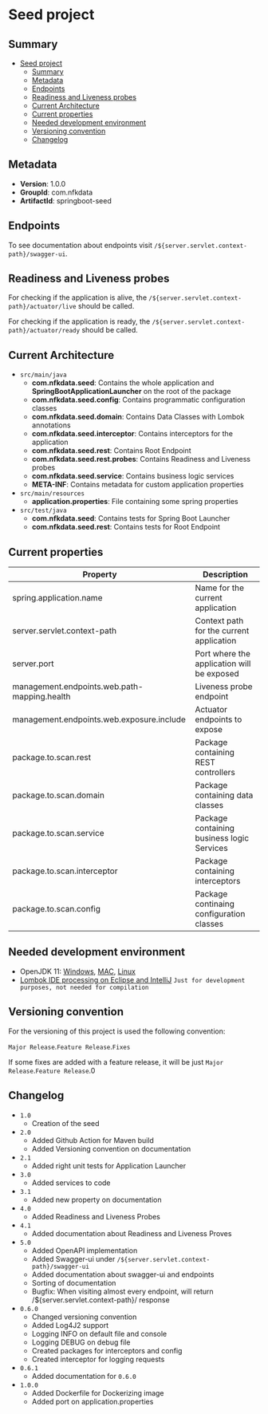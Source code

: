 # Seed project

## Summary

- [Seed project](#seed-project)
	- [Summary](#summary)
	- [Metadata](#metadata)
	- [Endpoints](#endpoints)
	- [Readiness and Liveness probes](#readiness-and-liveness-probes)
	- [Current Architecture](#current-architecture)
	- [Current properties](#current-properties)
	- [Needed development environment](#needed-development-environment)
	- [Versioning convention](#versioning-convention)
	- [Changelog](#changelog)

## Metadata

- **Version**: 1.0.0
- **GroupId**: com.nfkdata
- **ArtifactId**: springboot-seed

## Endpoints

To see documentation about endpoints visit `/${server.servlet.context-path}/swagger-ui`.

## Readiness and Liveness probes

For checking if the application is alive, the `/${server.servlet.context-path}/actuator/live` should be called.

For checking if the application is ready, the `/${server.servlet.context-path}/actuator/ready` should be called.

## Current Architecture

- `src/main/java`
	- **com.nfkdata.seed**: Contains the whole application and **SpringBootApplicationLauncher** on the root of the package
	- **com.nfkdata.seed.config**: Contains programmatic configuration classes
	- **com.nfkdata.seed.domain**: Contains Data Classes with Lombok annotations
	- **com.nfkdata.seed.interceptor**: Contains interceptors for the application
	- **com.nfkdata.seed.rest**: Contains Root Endpoint
	- **com.nfkdata.seed.rest.probes**: Contains Readiness and Liveness probes
	- **com.nfkdata.seed.service**: Contains business logic services
	- **META-INF**: Contains metadata for custom application properties
- `src/main/resources`
	- **application.properties**: File containing some spring properties
- `src/test/java`
	- **com.nfkdata.seed**: Contains tests for Spring Boot Launcher
	- **com.nfkdata.seed.rest**: Contains tests for Root Endpoint

## Current properties

| Property                                     | Description                                 |
|----------------------------------------------|---------------------------------------------|
| spring.application.name                      | Name for the current application            |
| server.servlet.context-path                  | Context path for the current application    |
| server.port                                  | Port where the application will be exposed  |
| management.endpoints.web.path-mapping.health | Liveness probe endpoint                     |
| management.endpoints.web.exposure.include    | Actuator endpoints to expose                |
| package.to.scan.rest                         | Package containing REST controllers         |
| package.to.scan.domain                       | Package containing data classes             |
| package.to.scan.service                      | Package containing business logic Services  |
| package.to.scan.interceptor                  | Package containing interceptors             |
| package.to.scan.config                       | Package continaing configuration classes    |

## Needed development environment

- OpenJDK 11: [Windows](https://download.java.net/java/GA/jdk11/9/GPL/openjdk-11.0.2_windows-x64_bin.zip), [MAC](https://download.java.net/java/GA/jdk11/9/GPL/openjdk-11.0.2_osx-x64_bin.tar.gz), [Linux](https://download.java.net/java/GA/jdk11/9/GPL/openjdk-11.0.2_linux-x64_bin.tar.gz)
- [Lombok IDE processing on Eclipse and IntelliJ](https://www.baeldung.com/lombok-ide) `Just for development purposes, not needed for compilation`

## Versioning convention

For the versioning of this project is used the following convention:

`Major Release`.`Feature Release`.`Fixes`

If some fixes are added with a feature release, it will be just `Major Release`.`Feature Release`.0

## Changelog

- `1.0`
	- Creation of the seed
- `2.0`
	- Added Github Action for Maven build
	- Added Versioning convention on documentation
- `2.1`
	- Added right unit tests for Application Launcher
- `3.0`
	- Added services to code
- `3.1`
	- Added new property on documentation
- `4.0`
	- Added Readiness and Liveness Probes
- `4.1`
	- Added documentation about Readiness and Liveness Proves 
- `5.0`
	- Added OpenAPI implementation
	- Added Swagger-ui under `/${server.servlet.context-path}/swagger-ui`
	- Added documentation about swagger-ui and endpoints
	- Sorting of documentation
	- Bugfix: When visiting almost every endpoint, will return /${server.servlet.context-path}/ response
- `0.6.0`
    - Changed versioning convention
    - Added Log4J2 support
    - Logging INFO on default file and console
    - Logging DEBUG on debug file
    - Created packages for interceptors and config
    - Created interceptor for logging requests
- `0.6.1`
  - Added documentation for `0.6.0`
- `1.0.0`
  - Added Dockerfile for Dockerizing image
  - Added port on application.properties